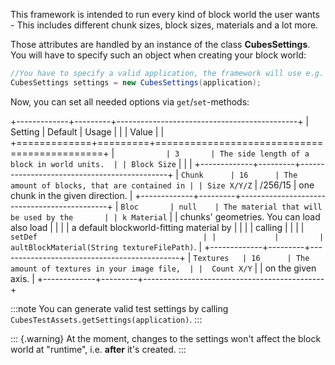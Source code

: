 This framework is intended to run every kind of block world the user
wants - This includes different chunk sizes, block sizes, materials and
a lot more.

Those attributes are handled by an instance of the class
**CubesSettings**. You will have to specify such an object when creating
your block world:

```java
//You have to specify a valid application, the framework will use e.g. its assetManager
CubesSettings settings = new CubesSettings(application);
```

Now, you can set all needed options via `get`/`set`-methods:

+-------------+---------+---------------------------------------------+
| Setting     | Default | Usage                                       |
|             | Value   |                                             |
+=============+=========+=============================================+
| `           | 3       | The side length of a block in world units.  |
| Block Size` |         |                                             |
+-------------+---------+---------------------------------------------+
| `Chunk      | 16      | The amount of blocks, that are contained in |
| Size X/Y/Z` | /256/15 | one chunk in the given direction.           |
+-------------+---------+---------------------------------------------+
| `Bloc       | null    | The material that will be used by the       |
| k Material` |         | chunks\' geometries. You can load also load |
|             |         | a default blockworld-fitting material by    |
|             |         | calling                                     |
|             |         | `setDef                                     |
|             |         | aultBlockMaterial(String textureFilePath)`. |
+-------------+---------+---------------------------------------------+
| `Textures   | 16      | The amount of textures in your image file,  |
|  Count X/Y` |         | on the given axis.                          |
+-------------+---------+---------------------------------------------+

:::note
You can generate valid test settings by calling
`CubesTestAssets.getSettings(application)`.
:::

::: {.warning}
At the moment, changes to the settings won't affect the block world at
"runtime", i.e. **after** it's created.
:::
